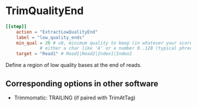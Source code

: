 # TrimQualityEnd


```toml
[[step]]
    action = "ExtractLowQualityEnd"
    label = "low_quality_ends"
    min_qual = 20 # u8, minimum quality to keep (in whatever your score is encoded in)
             # either a char like 'A' or a number 0..128 (typical phred score is 33..75)
    target = "Read1" # Read1|Read2|Index1|Index2
```

Define a region of low quality bases at the end of reads.


## Corresponding options in other software 
- Trimmomatic: TRAILING (if paired with TrimAtTag)
